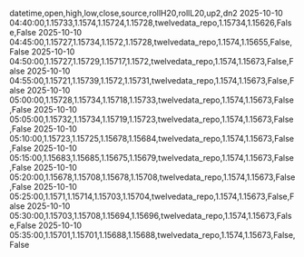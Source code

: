 datetime,open,high,low,close,source,rollH20,rollL20,up2,dn2
2025-10-10 04:40:00,1.15733,1.1574,1.15724,1.15728,twelvedata_repo,1.15734,1.15626,False,False
2025-10-10 04:45:00,1.15727,1.15734,1.1572,1.15728,twelvedata_repo,1.1574,1.15655,False,False
2025-10-10 04:50:00,1.15727,1.15729,1.15717,1.1572,twelvedata_repo,1.1574,1.15673,False,False
2025-10-10 04:55:00,1.15721,1.15739,1.1572,1.15731,twelvedata_repo,1.1574,1.15673,False,False
2025-10-10 05:00:00,1.15728,1.15734,1.15718,1.15733,twelvedata_repo,1.1574,1.15673,False,False
2025-10-10 05:05:00,1.15732,1.15734,1.15719,1.15723,twelvedata_repo,1.1574,1.15673,False,False
2025-10-10 05:10:00,1.15723,1.15725,1.15678,1.15684,twelvedata_repo,1.1574,1.15673,False,False
2025-10-10 05:15:00,1.15683,1.15685,1.15675,1.15679,twelvedata_repo,1.1574,1.15673,False,False
2025-10-10 05:20:00,1.15678,1.15708,1.15678,1.15708,twelvedata_repo,1.1574,1.15673,False,False
2025-10-10 05:25:00,1.1571,1.15714,1.15703,1.15704,twelvedata_repo,1.1574,1.15673,False,False
2025-10-10 05:30:00,1.15703,1.15708,1.15694,1.15696,twelvedata_repo,1.1574,1.15673,False,False
2025-10-10 05:35:00,1.15701,1.15701,1.15688,1.15688,twelvedata_repo,1.1574,1.15673,False,False
